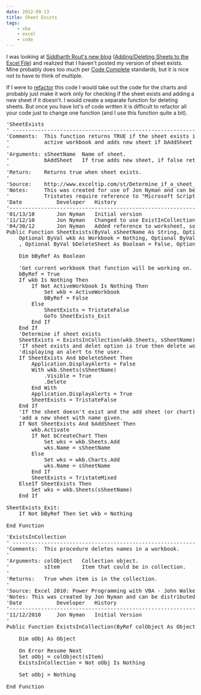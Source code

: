 ```yaml
---
date: 2012-09-13
title: Sheet Exists
tags:
    - vba
    - excel
    - code
---
```


I was looking at <a href="http://www.siddharthrout.com">Siddharth Rout's new blog</a> (<a href="http://www.siddharthrout.com/2012/09/10/addingdeleting-sheets-to-the-excel-file/">Adding/Deleting Sheets to the Excel File</a>) and realized that I haven't posted my version of sheet exists. Mine probably does too much per <a href="http://www.amazon.com/Code-Complete-Practical-Handbook-Construction/dp/0735619670/ref=sr_1_1?ie=UTF8&qid=1347565033&sr=8-1&keywords=code+complete">Code Complete</a> standards, but it is nice not to have to think of multiple.

If I were to <a href="http://en.wikipedia.org/wiki/Refactor">refactor</a> this code I would take out the code for the charts and probably just make it work only for checking if the sheet exists and adding a new sheet if it doesn't. I would create a separate function for deleting sheets. But once you have lot's of code written it is difficult to refactor all your code just to change one function (and I use this function quite a bit).

<pre lang="VB">'SheetExists
' --------------------------------------------------------------
'Comments:  This function returns TRUE if the sheet exists in the
'           active workbook and adds new sheet if bAddSheet is true.
'
'Arguments: sSheetName  Name of sheet.
'           bAddSheet   If true adds new sheet, if false returns false.
'
'Return:    Returns true when sheet exists.
'
'Source:    http://www.exceltip.com/st/Determine_if_a_sheet_exists_in_a_workbook_using_VBA_in_Microsoft_Excel/485.html
'Notes:     This was created for use of Jon Nyman and can be distributed by Paciolan.
'           Tristates require reference to "Microsoft Scripting Runtime"
'Date           Developer   History
'--------------------------------------------------------------
'01/13/10       Jon Nyman   Initial version
'11/12/10       Jon Nyman   Changed to use ExistInCollection function, changed all to byref for increased speed.
'04/30/12       Jon Nyman   Added reference to worksheet, so no need to add it later!
Public Function SheetExists(ByVal sSheetName As String, Optional ByVal bAddSheet As Boolean = False, _
    Optional ByVal wkb As Workbook = Nothing, Optional ByVal bCreateChart As Boolean = False _
    , Optional ByVal bDeleteSheet As Boolean = False, Optional ByRef wks As Object) As Tristate
    
    Dim bByRef As Boolean
    
    'Get current workbook that function will be working on.
    bByRef = True
    If wkb Is Nothing Then
        If Not ActiveWorkbook Is Nothing Then
            Set wkb = ActiveWorkbook
            bByRef = False
        Else
            SheetExists = TristateFalse
            GoTo SheetExists_Exit
        End If
    End If
    'Determine if sheet exists
    SheetExists = ExistsInCollection(wkb.Sheets, sSheetName)
    'If sheet exists and delet option is true then delete worksheet without
    'displaying an alert to the user.
    If SheetExists And bDeleteSheet Then
        Application.DisplayAlerts = False
        With wkb.Sheets(sSheetName)
            .Visible = True
            .Delete
        End With
        Application.DisplayAlerts = True
        SheetExists = TristateFalse
    End If
    'If the sheet doesn't exist and the add sheet (or chart) option is checked then
    'add a new sheet with name given.
    If Not SheetExists And bAddSheet Then
        wkb.Activate
        If Not bCreateChart Then
            Set wks = wkb.Sheets.Add
            wks.Name = sSheetName
        Else
            Set wks = wkb.Charts.Add
            wks.Name = sSheetName
        End If
        SheetExists = TristateMixed
    ElseIf SheetExists Then
        Set wks = wkb.Sheets(sSheetName)
    End If
    
SheetExists_Exit:
    If Not bByRef Then Set wkb = Nothing
    
End Function</pre>

<pre lang="VB">'ExistsInCollection
' --------------------------------------------------------------
'Comments:  This procedure deletes names in a workbook.
'
'Arguments: colObject   Collection object.
'           sItem       Item that could be in collection.
'
'Returns:   True when item is in the collection.
'
'Source: Excel 2010: Power Programming with VBA - John Walkenbach - pg. 367
'Notes: This was created by Jon Nyman and can be distributed by Paciolan.
'Date           Developer   History
'--------------------------------------------------------------
'11/12/2010     Jon Nyman   Initial Version
'
Public Function ExistsInCollection(ByRef colObject As Object, ByRef sItem As String) As Boolean

    Dim oObj As Object

    On Error Resume Next
    Set oObj = colObject(sItem)
    ExistsInCollection = Not oObj Is Nothing

    Set oObj = Nothing

End Function</pre>
